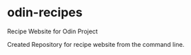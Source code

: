 # odin-recipes
Recipe Website for Odin Project

Created Repository for recipe website from the command line.
